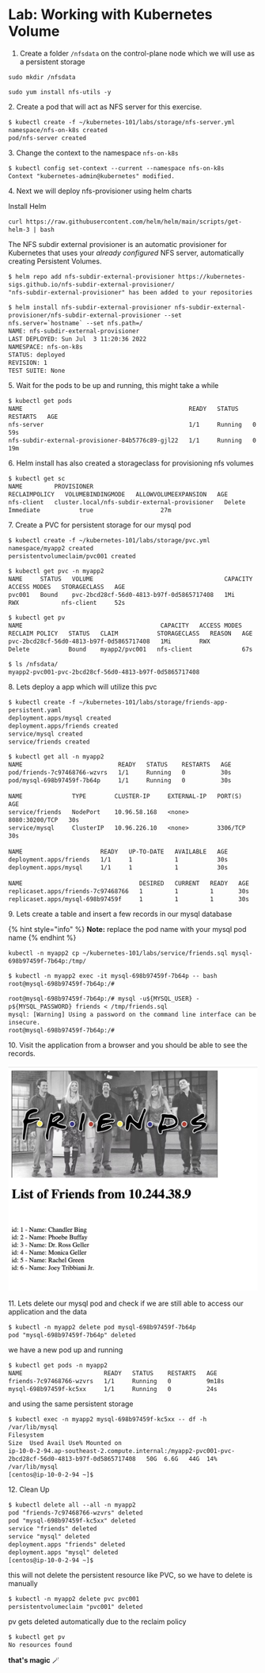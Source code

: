 # Lab: Working with Kubernetes Volume

1. Create a folder `/nfsdata` on the control-plane node which we will use as a persistent storage

```
sudo mkdir /nfsdata
```

```
sudo yum install nfs-utils -y
```

2\. Create a pod that will act as NFS server for this exercise.

```
$ kubectl create -f ~/kubernetes-101/labs/storage/nfs-server.yml 
namespace/nfs-on-k8s created
pod/nfs-server created
```

3\. Change the context to the namespace `nfs-on-k8s`

```
$ kubectl config set-context --current --namespace nfs-on-k8s
Context "kubernetes-admin@kubernetes" modified.
```

4\. Next we will deploy nfs-provisioner using helm charts

Install Helm

```
curl https://raw.githubusercontent.com/helm/helm/main/scripts/get-helm-3 | bash
```

The NFS subdir external provisioner is an automatic provisioner for Kubernetes that uses your _already configured_ NFS server, automatically creating Persistent Volumes.

```
$ helm repo add nfs-subdir-external-provisioner https://kubernetes-sigs.github.io/nfs-subdir-external-provisioner/
"nfs-subdir-external-provisioner" has been added to your repositories
```

```
$ helm install nfs-subdir-external-provisioner nfs-subdir-external-provisioner/nfs-subdir-external-provisioner --set nfs.server=`hostname` --set nfs.path=/
NAME: nfs-subdir-external-provisioner
LAST DEPLOYED: Sun Jul  3 11:20:36 2022
NAMESPACE: nfs-on-k8s
STATUS: deployed
REVISION: 1
TEST SUITE: None

```

5\. Wait for the pods to be up and running, this might take a while

```
$ kubectl get pods
NAME                                               READY   STATUS    RESTARTS   AGE
nfs-server                                         1/1     Running   0          59s
nfs-subdir-external-provisioner-84b5776c89-gjl22   1/1     Running   0          19m
```

6\. Helm install has also created a storageclass for provisioning nfs volumes

```
$ kubectl get sc
NAME         PROVISIONER                                     RECLAIMPOLICY   VOLUMEBINDINGMODE   ALLOWVOLUMEEXPANSION   AGE
nfs-client   cluster.local/nfs-subdir-external-provisioner   Delete          Immediate           true                   27m
```

7\. Create a PVC for persistent storage for our mysql pod

```
$ kubectl create -f ~/kubernetes-101/labs/storage/pvc.yml 
namespace/myapp2 created
persistentvolumeclaim/pvc001 created
```

```
$ kubectl get pvc -n myapp2
NAME     STATUS   VOLUME                                     CAPACITY   ACCESS MODES   STORAGECLASS   AGE
pvc001   Bound    pvc-2bcd28cf-56d0-4813-b97f-0d5865717408   1Mi        RWX            nfs-client     52s

```

```
$ kubectl get pv
NAME                                       CAPACITY   ACCESS MODES   RECLAIM POLICY   STATUS   CLAIM           STORAGECLASS   REASON   AGE
pvc-2bcd28cf-56d0-4813-b97f-0d5865717408   1Mi        RWX            Delete           Bound    myapp2/pvc001   nfs-client              67s

```

```
$ ls /nfsdata/
myapp2-pvc001-pvc-2bcd28cf-56d0-4813-b97f-0d5865717408
```

8\. Lets deploy a app which will utilize this pvc

```
$ kubectl create -f ~/kubernetes-101/labs/storage/friends-app-persistent.yaml 
deployment.apps/mysql created
deployment.apps/friends created
service/mysql created
service/friends created

```

```
$ kubectl get all -n myapp2
NAME                           READY   STATUS    RESTARTS   AGE
pod/friends-7c97468766-wzvrs   1/1     Running   0          30s
pod/mysql-698b97459f-7b64p     1/1     Running   0          30s

NAME              TYPE        CLUSTER-IP     EXTERNAL-IP   PORT(S)          AGE
service/friends   NodePort    10.96.58.168   <none>        8080:30200/TCP   30s
service/mysql     ClusterIP   10.96.226.10   <none>        3306/TCP         30s

NAME                      READY   UP-TO-DATE   AVAILABLE   AGE
deployment.apps/friends   1/1     1            1           30s
deployment.apps/mysql     1/1     1            1           30s

NAME                                 DESIRED   CURRENT   READY   AGE
replicaset.apps/friends-7c97468766   1         1         1       30s
replicaset.apps/mysql-698b97459f     1         1         1       30s

```

9\. Lets create a table and insert a few records in our mysql database

{% hint style="info" %}
**Note:** replace the pod name with your mysql pod name
{% endhint %}

```
kubectl -n myapp2 cp ~/kubernetes-101/labs/service/friends.sql mysql-698b97459f-7b64p:/tmp/
```

```
$ kubectl -n myapp2 exec -it mysql-698b97459f-7b64p -- bash
root@mysql-698b97459f-7b64p:/# 
```

```
root@mysql-698b97459f-7b64p:/# mysql -u${MYSQL_USER} -p${MYSQL_PASSWORD} friends < /tmp/friends.sql 
mysql: [Warning] Using a password on the command line interface can be insecure.
root@mysql-698b97459f-7b64p:/#
```

10\. Visit the application from a browser and you should be able to see the records.

![](<../.gitbook/assets/Screen Shot 2022-07-03 at 10.23.27 pm.png>)

11\. Lets delete our mysql pod and check if we are still able to access our application and the data

```
$ kubectl -n myapp2 delete pod mysql-698b97459f-7b64p 
pod "mysql-698b97459f-7b64p" deleted
```

we have a new pod up and running

```
$ kubectl get pods -n myapp2
NAME                       READY   STATUS    RESTARTS   AGE
friends-7c97468766-wzvrs   1/1     Running   0          9m18s
mysql-698b97459f-kc5xx     1/1     Running   0          24s
```

and using the same persistent storage

```
$ kubectl exec -n myapp2 mysql-698b97459f-kc5xx -- df -h /var/lib/mysql
Filesystem                                                                                            Size  Used Avail Use% Mounted on
ip-10-0-2-94.ap-southeast-2.compute.internal:/myapp2-pvc001-pvc-2bcd28cf-56d0-4813-b97f-0d5865717408   50G  6.6G   44G  14% /var/lib/mysql
[centos@ip-10-0-2-94 ~]$ 
```

12\. Clean Up

```
$ kubectl delete all --all -n myapp2
pod "friends-7c97468766-wzvrs" deleted
pod "mysql-698b97459f-kc5xx" deleted
service "friends" deleted
service "mysql" deleted
deployment.apps "friends" deleted
deployment.apps "mysql" deleted
[centos@ip-10-0-2-94 ~]$ 
```

this will not delete the persistent resource like PVC, so we have to delete is manually

```
$ kubectl -n myapp2 delete pvc pvc001 
persistentvolumeclaim "pvc001" deleted
```

pv gets deleted automatically due to the reclaim policy

```
$ kubectl get pv
No resources found
```

**that's magic** 🪄&#x20;


